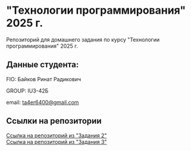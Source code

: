 
# "Технологии программирования" 2025 г.
Репозиторий для домашнего задания по курсу "Технологии программирования" 2025 г.

## Данные студента:

FIO: Байков Ринат Радикович  

GROUP: IU3-42Б  

email: ta4er6400@gmail.com  



## Ссылки на репозитории

[Ссылка на репозиторий из "Задания 2"](https://github.com/ronprog/homework1)  
[Ссылка на репозиторий из "Задания 3"](https://github.com/ronprog/homework_task3)
